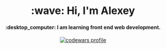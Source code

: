  <h1 align="center"> :wave: Hi, I'm Alexey </h1>
<h4 align="center"> :desktop_computer: I am learning front end web development. </h4>

<div align="center">
<a href="https://www.codewars.com/users/LineCoran">
  <img src="https://www.codewars.com/users/LineCoran/badges/large" alt="codewars profile">
</a>
</div>


